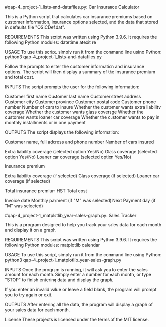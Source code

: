 #qap-4_project-1_lists-and-datafiles.py: Car Insurance Calculator

This is a Python script that calculates car insurance premiums based on customer information, insurance options selected, and the data that stored in defaults file "OSICDef.dat".

REQUIREMENTS
This script was written using Python 3.9.6. It requires the following Python modules:
  datetime
  atexit
  re

USAGE
To use this script, simply run it from the command line using Python:
  python3 qap-4_project-1_lists-and-datafiles.py

Follow the prompts to enter the customer information and insurance options. The script will then display a summary of the insurance premium and total cost.

INPUTS
The script prompts the user for the following information:

  Customer first name
  Customer last name
  Customer street address
  Customer city
  Customer province
  Customer postal code
  Customer phone number
  Number of cars to insure
  Whether the customer wants extra liability coverage
  Whether the customer wants glass coverage
  Whether the customer wants loaner car coverage
  Whether the customer wants to pay in monthly installments or in one payment

OUTPUTS
The script displays the following information:

  Customer name, full address and phone number
  Number of cars insured

  Extra liability coverage (selected option Yes/No)
  Glass coverage (selected option Yes/No)
  Loaner car coverage (selected option Yes/No)

  Insurance premium

  Extra liability coverage (if selected)
  Glass coverage (if selected)
  Loaner car coverage (if selected)

  Total insurance premium
  HST
  Total cost

  Invoice date
  Monthly payment (if "M" was selected)
  Next Payment day (if "M" was selected)


#qap-4_project-1_matplotlib_year-sales-graph.py: Sales Tracker

This is a program designed to help you track your sales data for each month and display it on a graph.

REQUIREMENTS
This script was written using Python 3.9.6. It requires the following Python modules:
  matplotlib
  calendar
  
USAGE
To use this script, simply run it from the command line using Python:
  python3 qap-4_project-1_matplotlib_year-sales-graph.py

INPUTS
Once the program is running, it will ask you to enter the sales amount for each month. Simply enter a number for each month, or type "STOP" to finish entering data and display the graph.

If you enter an invalid value or leave a field blank, the program will prompt you to try again or exit.

OUTPUTS
After entering all the data, the program will display a graph of your sales data for each month.


License
These projects is licensed under the terms of the MIT license. 

